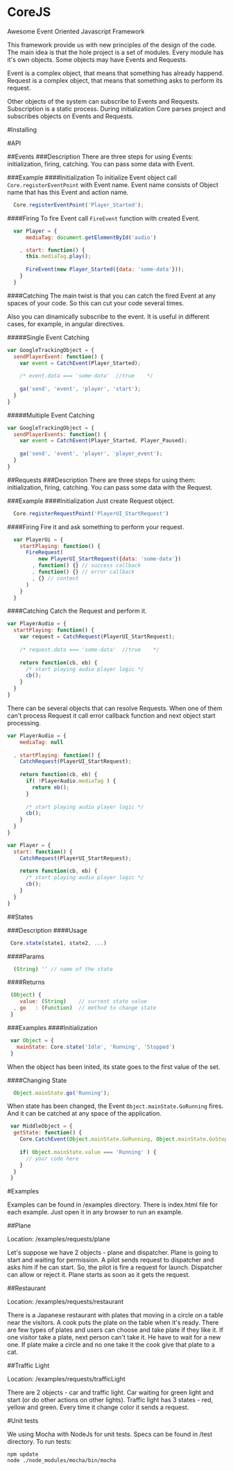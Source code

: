 CoreJS
======

Awesome Event Oriented Javascript Framework

This framework provide us with new principles of the design of the code. The main idea is that the hole project is a set of modules. Every module has it's own objects. Some objects may have Events and Requests.

Event is a complex object, that means that something has already happend.
Request is a complex object, that means that something asks to perform its request.

Other objects of the system can subscribe to Events and Requests. Subscription is a static process.
During initialization Core parses project and subscribes objects on Events and Requests.

#Installing

#API

##Events
###Description
There are three steps for using Events: initialization, firing, catching.
You can pass some data with Event.

###Example
####Initialization
To initialize Event object call `Core.registerEventPoint` with Event name. Event name consists of Object name that has this Event and action name.
```javascript
  Core.registerEventPoint('Player_Started');
```

####Firing
To fire Event call `FireEvent` function with created Event.
```javascript
  var Player = {
      mediaTag: document.getElementById('audio')

    , start: function() {
      this.mediaTag.play();
      
      FireEvent(new Player_Started({data: 'some-data'}));
    }
  }
```

####Catching
The main twist is that you can catch the fired Event at any spaces of your code.
So this can cut your code several times.

Also you can dinamically subscribe to the event. It is useful in different cases, for example, in angular directives.

#####Single Event Catching
```javascript
var GoogleTrackingObject = {
  sendPlayerEvent: function() {
    var event = CatchEvent(Player_Started);
    
    /* event.data === 'some-data'  //true    */
    
    ga('send', 'event', 'player', 'start');
  }
}
```

#####Multiple Event Catching
```javascript
var GoogleTrackingObject = {
  sendPlayerEvents: function() {
    var event = CatchEvent(Player_Started, Player_Paused);
    
    ga('send', 'event', 'player', 'player_event');
  }
}
```

##Requests
###Description
There are three steps for using them: initialization, firing, catching.
You can pass some data with the Request.

###Example
####Initialization
Just create Request object.
```javascript
  Core.registerRequestPoint('PlayerUI_StartRequest')
```

####Firing
Fire it and ask something to perform your request.
```javascript
  var PlayerUi = {
    startPlaying: function() {
      FireRequest(
          new PlayerUI_StartRequest({data: 'some-data'})
        , function() {} // success callback
        , function() {} // error callback
        , {} // context
      )
    }
  }
```

####Catching
Catch the Request and perform it.
```javascript
var PlayerAudio = {
  startPlaying: function() {
    var request = CatchRequest(PlayerUI_StartRequest);
    
    /* request.data === 'some-data'  //true    */
    
    return function(cb, eb) {
      /* start playing audio player logic */
      cb();
    }
  }
}
```

There can be several objects that can resolve Requests. When one of them can't process Request it call error callback function and next object start processing.

```javascript
var PlayerAudio = {
    mediaTag: null
  
  , startPlaying: function() {
    CatchRequest(PlayerUI_StartRequest);
    
    return function(cb, eb) {
      if( !PlayerAudio.mediaTag ) {
        return eb();
      }
      
      /* start playing audio player logic */
      cb();
    }
  }
}

var Player = {
  start: function() {
    CatchRequest(PlayerUI_StartRequest);
    
    return function(cb, eb) {
      /* start playing audio player logic */
      cb();
    }
  }
}
```

##States

###Description
####Usage
```javascript
 Core.state(state1, state2, ...)
```

####Params
```javascript
  (String) '' // name of the state
```

####Returns
```javascript
 (Object) {
    value: (String)    // current state value
  , go   : (Function)  // method to change state
 }
```

###Examples
####Initialization
```javascript
 var Object = {
   mainState: Core.state('Idle', 'Running', 'Stopped')
 }
```
When the object has been inited, its state goes to the first value of the set.


####Changing State
```javascript
  Object.mainState.go('Running');
```

When state has been changed, the Event `Object.mainState.GoRunning` fires. And it can be catched at any space of the application.

```javascript
 var MiddleObject = {
  getState: function() {
    Core.CatchEvent(Object.mainState.GoRunning, Object.mainState.GoStopped);
    
    if( Object.mainState.value === 'Running' ) {
      // your code here
    }
  }
 }
```
#Examples

Examples can be found in /examples directory. There is index.html file for each example. Just open it in any browser to run an example.

##Plane

Location: /examples/requests/plane

Let's suppose we have 2 objects - plane and dispatcher. Plane is going to start and waiting for permission. A pilot
 sends request to dispatcher and asks him if he can start. So, the pilot is fire a request for launch. Dispatcher can allow or
 reject it. Plane starts as soon as it gets the request.

##Restaurant

Location: /examples/requests/restaurant

There is a Japanese restaurant with plates that moving in a circle on a table near the visitors. A cook puts the plate on the table
 when it's ready. There are few types of plates and users can choose and take plate if they like it. If one visitor take a plate, next person can't take it.
 He have to wait for a new one. If plate make a circle and no one take it the cook give that plate to a cat.

##Traffic Light

Location: /examples/requests/trafficLight

There are 2 objects - car and traffic light. Car waiting for green light and start (or do other actions on other lights).
Traffic light has 3 states - red, yellow and green. Every time it change color it sends a request.

#Unit tests

We using Mocha with NodeJs for unit tests. Specs can be found in /test directory. To run tests:

```
npm update
node ./node_modules/mocha/bin/mocha
```
